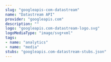 ```yaml
---
slug: "googleapis-com-datastream"
name: "Datastream API"
provider: "googleapis.com"
description: ""
logo: "googleapis.com-datastream-logo.svg"
logoMediaType: "image/svg+xml"
tags:
- name: "analytics"
- name: "media"
stubs: "googleapis.com-datastream-stubs.json"
---
```

